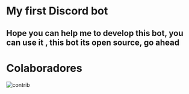  <p align="center"><h1> My first Discord bot</h1> </p>
 <h2>Hope you can help me to develop this bot, you can use it , this bot its open source, go ahead</h2>
 
 <h1>Colaboradores</h1>

![contrib](https://user-images.githubusercontent.com/88113710/143541109-2ce58383-d452-444b-802c-0aff7b181998.png)
